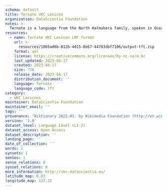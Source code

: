 ```yaml
---
schema: default
title: Ternate UKC Lexicon
organization: DataScientia Foundation
notes: >-
  Ternate is a language from the North Halmahera family, spoken in Oceania. The UKC Lexicon of Ternate is represented as a lexico-semantic network. It consists of words, word senses, synsets, as well as sense-level and synset-level relationships.
resources:
  - name: Ternate UKC Lexicon LMF format
    url: >-
      resources/1865ad6b-812b-4d15-8e67-44703dbf7106/output-tft.zip
    format: xml
    license: https://creativecommons.org/licenses/by-nc-sa/4.0/
    last_updated: 2023-04-17
    created: 2023-04-17
    size: 776
    release_date: 2023-04-17
    distribution_document: ''
    language: Ternate
    language_code: tft
category:
  - UKC Lexicons
maintainer: DataScientia Foundation
maintainer_email: ''
tags: ''
provenance: 'Wiktionary 2022.01. by Wikimedia Foundation (http://en.wiktionary.org); Princeton WordNet 2.1 by Princeton University (https://wordnet.princeton.edu)'
version: '1.0'
dataset_level: Language Level (L1-2)
dataset_access: Open Access
dataset_description: ''
landing_page: ''
date_of_collection: ''
words: 1
synsets: 1
senses: 1
sense_relations: 0
synset_relations: 0
more_information: http://ukc.datascientia.eu/
latitude_map: 0.83
longitude_map: 127.25
---
```

